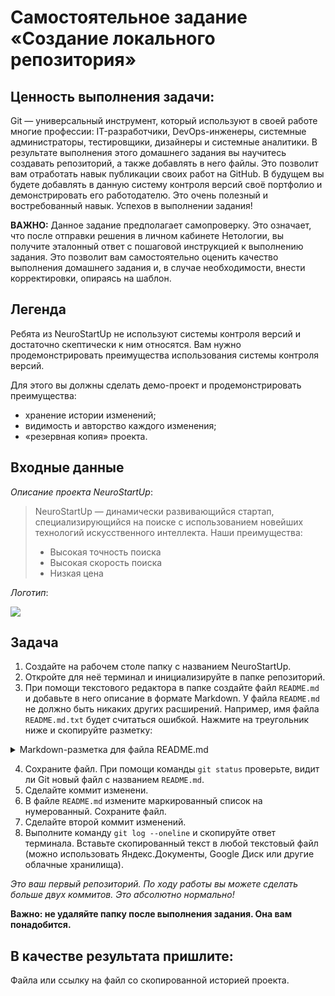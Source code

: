 # Самостоятельное задание «Создание локального репозитория»

## Ценность выполнения задачи:

Git — универсальный инструмент, который используют в своей работе многие профессии: IT-разработчики, DevOps-инженеры, системные администраторы, тестировщики, дизайнеры и системные аналитики. В результате выполнения этого домашнего задания вы научитесь создавать репозиторий, а также добавлять в него файлы. Это позволит вам отработать навык публикации своих работ на GitHub. В будущем вы будете добавлять в данную систему контроля версий своё портфолио и демонстрировать его работодателю. Это очень полезный и востребованный навык. Успехов в выполнении задания! 

    
**ВАЖНО:** 
Данное задание предполагает самопроверку. Это означает, что после отправки решения в личном кабинете Нетологии, вы получите эталонный ответ с пошаговой инструкцией к выполнению задания. Это позволит вам самостоятельно оценить качество выполнения домашнего задания и, в случае необходимости, внести корректировки, опираясь на шаблон. 


## Легенда

Ребята из NeuroStartUp не используют системы контроля версий и достаточно скептически к ним относятся. Вам нужно продемонстрировать преимущества использования системы контроля версий.

Для этого вы должны сделать демо-проект и продемонстрировать преимущества:

* хранение истории изменений;
* видимость и авторство каждого изменения;
* «резервная копия» проекта.

## Входные данные

_Описание проекта NeuroStartUp_:
> NeuroStartUp — динамически развивающийся стартап, специализирующийся на поиске с использованием новейших технологий искусственного интеллекта.
> Наши преимущества:
> * Высокая точность поиска
> * Высокая скорость поиска
> * Низкая цена

_Логотип_:

![](https://netology-code.github.io/git-homeworks/introduction/assets/logo.png)

## Задача

1. Создайте на рабочем столе папку с названием NeuroStartUp.
2. Откройте для неё терминал и инициализируйте в папке репозиторий.
3. При помощи текстового редактора в папке создайте файл `README.md` и добавьте в него описание в формате Markdown. 
У файла `README.md` не должно быть никаких других расширений. Например, имя файла `README.md.txt` будет считаться ошибкой.
Нажмите на треугольник ниже и скопируйте разметку:

<details>
    <summary>Markdown-разметка для файла README.md</summary>

```markdown
# NeuroStartUp

![](https://netology-code.github.io/git-homeworks/introduction/assets/logo.png)

*NeuroStartUp* — динамически развивающийся стартап, специализирующийся на поиске с использованием 
 новейших технологий искусственного интеллекта.

Наши преимущества:
* Высокая точность поиска
* Высокая скорость поиска
* Низкая цена
```
</details>

4. Сохраните файл. При помощи команды `git status` проверьте, видит ли Git новый файл с названием `README.md`.
5. Сделайте коммит изменени. 
6. В файле `README.md` измените маркированный список на нумерованный. Сохраните файл.
7. Сделайте второй коммит изменений.
8. Выполните команду `git log --oneline` и скопируйте ответ терминала. Вставьте скопированный текст в любой текстовый файл (можно использовать Яндекс.Документы, Google Диск или другие облачные хранилища).

_Это ваш первый репозиторий. По ходу работы вы можете сделать больше двух коммитов. Это абсолютно нормально!_

**Важно: не удаляйте папку после выполнения задания. Она вам понадобится.**

## В качестве результата пришлите:

Файла или ссылку на файл со скопированной историей проекта.

